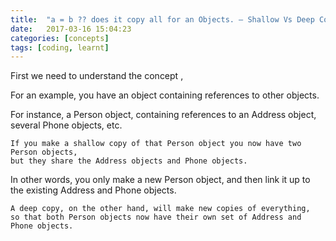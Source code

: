 ```yaml
---
title:  "a = b ?? does it copy all for an Objects. – Shallow Vs Deep Copy"
date:   2017-03-16 15:04:23
categories: [concepts]
tags: [coding, learnt]
---
```


First we need to understand the concept , 

For  an example, you have an object containing references to other objects.

For instance, a Person object, containing references to an Address object, several Phone objects, etc.

```
If you make a shallow copy of that Person object you now have two Person objects, 
but they share the Address objects and Phone objects.
```

In other words, you only make a new Person object, and then link it up to the existing Address and Phone objects.

```
A deep copy, on the other hand, will make new copies of everything, 
so that both Person objects now have their own set of Address and Phone objects.
```
